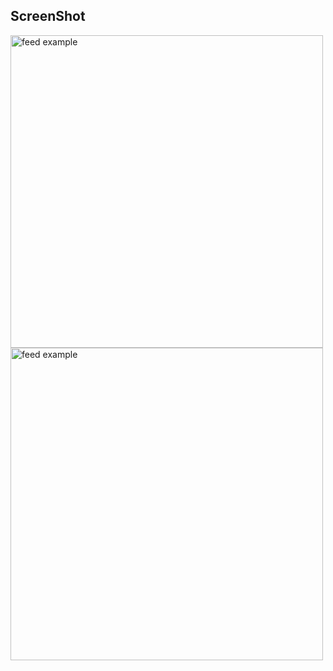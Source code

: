 ## ScreenShot 
<p>
   <img src="https://github.com/chikuiui/Tic-Tac-Toe/assets/97896257/7d7c5487-0885-4a6d-adc7-b274b4750c9c.png" alt="feed example" width = "500" >  
   <img src="https://github.com/chikuiui/Tic-Tac-Toe/assets/97896257/9ed8a096-9269-4bb7-96d9-f173a9f73988.png" alt="feed example" width = "500" >  
</p>
